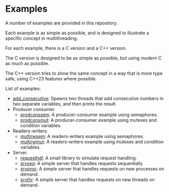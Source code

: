 # Examples

A number of examples are provided in this repository.

Each example is as simple as possible, and is designed to illustrate a specific
concept in multithreading.

For each example, there is a C version and a C++ version.

The C version is designed to be as simple as possible, but using modern C as
much as possible.

The C++ version tries to show the same concept in a way that is more type safe,
using C++23 features where possible.

List of examples:

- [add_consecutive](add_consecutive.md): Spawns two threads that add consecutive
  numbers in two separate variables, and then prints the result.
- Producer consumer.
    - [prodconssem](prodconssem.md): A producer-consumer example using
      semaphores.
    - [prodconsmut](prodconsmut.md): A producer-consumer example using mutexes
      and condition variables.
- Readers-writers.
    - [multirwsem](multirwsem.md): A readers-writers example
      using semaphores.
    - [multirwmut](multirwmut.md): A readers-writers example
      using mutexes and condition variables.
- Server.
    - [requesthdl](requesthdl.md): A small library to simulate request handling.
    - [srvseq](srvseq.md): A simple server that handles requests sequentially
    - [srvproc](srvproc.md): A simple server that handles requests on new 
      processes on demand.
    - [srvthr](srvthr.md): A simple server that handles requests on new threads on 
      demand.
